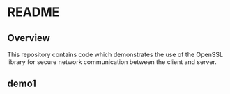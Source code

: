 # README

## Overview

This repository contains code which demonstrates the use of the OpenSSL library for secure network communication between the client and server.

## demo1

